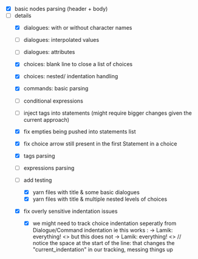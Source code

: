 

- [x] basic nodes parsing (header + body)
- [ ] details
    - [x] dialogues: with or without character names
    - [ ] dialogues: interpolated values
    - [ ] dialogues: attributes

    - [x] choices: blank line to close a list of choices
    - [x] choices: nested/ indentation handling 
    - [x] commands: basic parsing

    - [ ] conditional expressions
    - [ ] inject tags into statements (might require bigger changes given the current approach)
    - [x] fix empties being pushed into statements list
    - [x] fix choice arrow still present in the first Statement in a choice
    - [x] tags parsing
    - [ ] expressions parsing
    - [ ] add testing
        - [x] yarn files with title & some basic dialogues
        - [x] yarn files with title & multiple nested levels of choices

    - [x] fix overly sensitive indentation issues
        - [x] we might need to track choice indentation seperatly from Dialogue/Command indentation
        ie this works :
            -> Lamik: everything!
            <<jump Foo>>
        but this does not
            -> Lamik: everything!
                <<jump Foo>> // notice the space at the start of the line: that changes the "current_indentation" in our tracking, messing things up